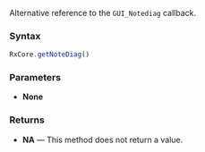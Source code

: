 Alternative reference to the `GUI_Notediag` callback.

### Syntax

```typescript
RxCore.getNoteDiag()
```

### Parameters

- **None**

### Returns

- **NA** — This method does not return a value.